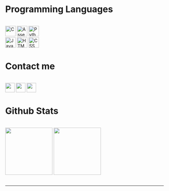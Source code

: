 <h1 align="left">Programming Languages </h1>
<br>
<div align="left">
 <div>
        <img src="https://img.shields.io/badge/C-00599C?style=for-the-badge&logo=c&logoColor=white" alt="C" height="33" />
        <img src="https://img.shields.io/badge/Assembly-007ACC?style=for-the-badge&logo=MIPS&logoColor=white" alt="Assembly" height="33"/>
        <img src="https://img.shields.io/badge/python-3670A0?style=for-the-badge&logo=python&logoColor=ffdd54" alt="Python" height="33" />
    </div>
    <div>
        <img src="https://img.shields.io/badge/JavaScript-323330?style=for-the-badge&logo=javascript&logoColor=F7DF1E" alt="Javascript" height="33"/>
        <img src="https://img.shields.io/badge/HTML5-E34F26?style=for-the-badge&logo=html5&logoColor=white" alt="HTML" height="33" />
        <img src="https://img.shields.io/badge/CSS3-1572B6?style=for-the-badge&logo=css3&logoColor=white" alt="CSS" height="33" />
    </div>

<h1 align="left">Contact me</h1>
<br>
<div align="left">
    <a href="https://www.facebook.com/minhchau.nguyen.983" target="top"><img src="https://img.shields.io/badge/Facebook-%231877F2.svg?style=for-the-badge&logo=Facebook&logoColor=white" height="30"></a>
    <a href="https://github.com/mchau98" target="blank"><img src="https://img.shields.io/badge/GitHub-100000?style=for-the-badge&logo=github&logoColor=white" height="30"></a>
    <a href="mailto:nguynminhchau98@gmail.com" target="blank"><img src="https://img.shields.io/badge/Gmail-D14836?style=for-the-badge&logo=gmail&logoColor=white" height="30"></a>
</div>

<h1 align="left">Github Stats </h1>
<br>
<div align="left">
    <img height="150" src="https://github-readme-stats.vercel.app/api/top-langs/?username=mchau98&layout=compact&theme=noctis_minimus"/>
    <img height="150" src="https://github-readme-stats.vercel.app/api?username=mchau98&show_icons=true&theme=noctis_minimus" />
</div>
<br>

---

